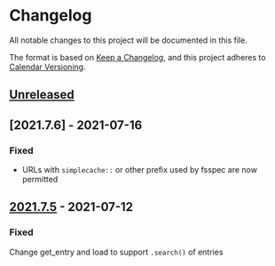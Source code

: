 # Changelog
All notable changes to this project will be documented in this file.

The format is based on [Keep a Changelog](https://keepachangelog.com/en/1.0.0/),
and this project adheres to [Calendar Versioning](https://calver.org/).

## [Unreleased]

## [2021.7.6] - 2021-07-16

### Fixed

- URLs with `simplecache::` or other prefix used by fsspec are now permitted

## [2021.7.5] - 2021-07-12
### Fixed

Change get_entry and load to support `.search()` of entries


[Unreleased]: https://bitbucket.com/dtnse/intake-patterncatalog/compare/2021.7.5...HEAD
[2021.7.5]: https://bitbucket.org/dtnse/intake-patterncatalog/releases/tag/2021.7.5